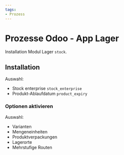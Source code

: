 ```yaml
---
tags:
- Prozess
---
```

# Prozesse Odoo - App Lager
Installation Modul Lager `stock`.

## Installation

Auswahl:
* Stock enterprise `stock_enterprise`
* Produkt-Ablaufdatum `product_expiry`

### Optionen aktivieren

Auswahl:
* Varianten
* Mengeneinheiten
* Produktverpackungen
* Lagerorte
* Mehrstufige Routen
